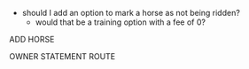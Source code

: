 - should I add an option to mark a horse as not being ridden?
    - would that be a training option with a fee of 0?

ADD HORSE

OWNER STATEMENT ROUTE